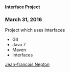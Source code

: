 #### Interface Project

### March 31, 2016

Project which uses interfaces

* Git
* Java 7
* Maven
* Interfaces

[Jean-francois Nepton](http://sqasolution.com)
